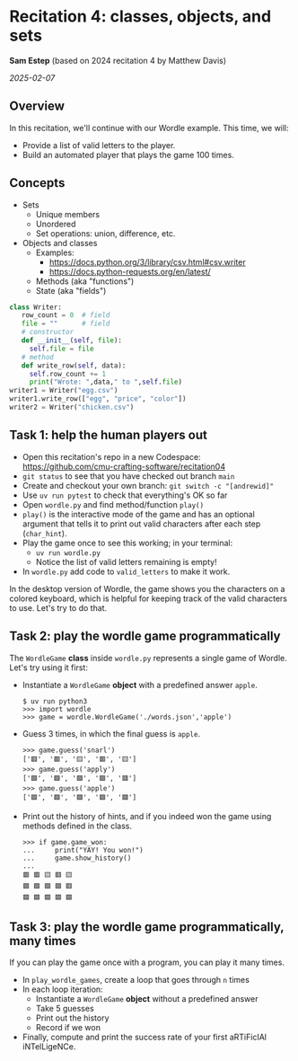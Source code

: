 # Recitation 4: classes, objects, and sets

**Sam Estep** (based on 2024 recitation 4 by Matthew Davis)

_2025-02-07_

## Overview

In this recitation, we'll continue with our Wordle example. This time, we will:

- Provide a list of valid letters to the player.
- Build an automated player that plays the game 100 times.

## Concepts

- Sets
  - Unique members
  - Unordered
  - Set operations: union, difference, etc.
- Objects and classes
  - Examples:
    - https://docs.python.org/3/library/csv.html#csv.writer
    - https://docs.python-requests.org/en/latest/
  - Methods (aka "functions")
  - State (aka "fields")

```python
class Writer:
   row_count = 0  # field
   file = ""      # field
   # constructor
   def __init__(self, file):
     self.file = file
   # method
   def write_row(self, data):
     self.row_count += 1
     print("Wrote: ",data," to ",self.file)
writer1 = Writer("egg.csv")
writer1.write_row(["egg", "price", "color"])
writer2 = Writer("chicken.csv")
```

## Task 1: help the human players out

- Open this recitation's repo in a new Codespace: https://github.com/cmu-crafting-software/recitation04
- `git status` to see that you have checked out branch `main`
- Create and checkout your own branch: `git switch -c "[andrewid]"`
- Use `uv run pytest` to check that everything's OK so far
- Open `wordle.py` and find method/function `play()`
- `play()` is the interactive mode of the game and has an optional argument that tells it to print out valid characters after each step (`char_hint`).
- Play the game once to see this working; in your terminal:
  - `uv run wordle.py`
  - Notice the list of valid letters remaining is empty!
- In `wordle.py` add code to `valid_letters` to make it work.

In the desktop version of Wordle, the game shows you the characters on a colored keyboard, which is helpful for keeping track of the valid characters to use. Let's try to do that.

## Task 2: play the wordle game programmatically

The `WordleGame` **class** inside `wordle.py` represents a single game of Wordle. Let's try using it first:

- Instantiate a `WordleGame` **object** with a predefined answer `apple`.
  ```
  $ uv run python3
  >>> import wordle
  >>> game = wordle.WordleGame('./words.json','apple')
  ```
- Guess 3 times, in which the final guess is `apple`.
  ```
  >>> game.guess('snarl')
  ['🟥', '🟥', '🟨', '🟥', '🟨']
  >>> game.guess('apply')
  ['🟩', '🟩', '🟩', '🟩', '🟥']
  >>> game.guess('apple')
  ['🟩', '🟩', '🟩', '🟩', '🟩']
  ```
- Print out the history of hints, and if you indeed won the game using methods defined in the class.
  ```
  >>> if game.game_won:
  ...     print("YAY! You won!")
  ...     game.show_history()
  ...
  🟥 🟥 🟨 🟥 🟨
  🟩 🟩 🟩 🟩 🟥
  🟩 🟩 🟩 🟩 🟩
  ```

## Task 3: play the wordle game programmatically, many times

If you can play the game once with a program, you can play it many times.

- In `play_wordle_games`, create a loop that goes through `n` times
- In each loop iteration:
  - Instantiate a `WordleGame` **object** without a predefined answer
  - Take 5 guesses
  - Print out the history
  - Record if we won
- Finally, compute and print the success rate of your first aRTiFicIAl iNTelLigeNCe.

